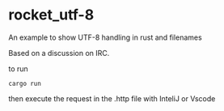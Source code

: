 # rocket_utf-8
An example to show UTF-8 handling in rust and filenames

Based on a discussion on IRC.


to run 
```
cargo run
```

then execute the request in the .http file with InteliJ or Vscode
